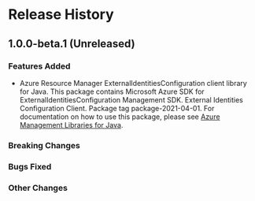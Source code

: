 # Release History

## 1.0.0-beta.1 (Unreleased)
### Features Added
- Azure Resource Manager ExternalIdentitiesConfiguration client library for Java. This package contains Microsoft Azure SDK for ExternalIdentitiesConfiguration Management SDK. External Identities Configuration Client. Package tag package-2021-04-01. For documentation on how to use this package, please see [Azure Management Libraries for Java](https://aka.ms/azsdk/java/mgmt).

### Breaking Changes

### Bugs Fixed

### Other Changes


